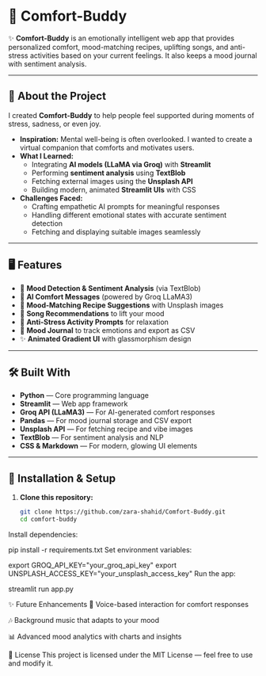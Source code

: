 # 🌸 Comfort-Buddy

✨ **Comfort-Buddy** is an emotionally intelligent web app that provides personalized comfort, mood-matching recipes, uplifting songs, and anti-stress activities based on your current feelings. It also keeps a mood journal with sentiment analysis.

---

## 📖 About the Project

I created **Comfort-Buddy** to help people feel supported during moments of stress, sadness, or even joy.  

- **Inspiration:** Mental well-being is often overlooked. I wanted to create a virtual companion that comforts and motivates users.  
- **What I Learned:**  
  - Integrating **AI models (LLaMA via Groq)** with **Streamlit**  
  - Performing **sentiment analysis** using **TextBlob**  
  - Fetching external images using the **Unsplash API**  
  - Building modern, animated **Streamlit UIs** with CSS  
- **Challenges Faced:**  
  - Crafting empathetic AI prompts for meaningful responses  
  - Handling different emotional states with accurate sentiment detection  
  - Fetching and displaying suitable images seamlessly  

---

## 🖥️ Features

- 🌈 **Mood Detection & Sentiment Analysis** (via TextBlob)  
- 🧠 **AI Comfort Messages** (powered by Groq LLaMA3)  
- 🍲 **Mood-Matching Recipe Suggestions** with Unsplash images  
- 🎵 **Song Recommendations** to lift your mood  
- 🧘 **Anti-Stress Activity Prompts** for relaxation  
- 📔 **Mood Journal** to track emotions and export as CSV  
- ✨ **Animated Gradient UI** with glassmorphism design  

---

## 🛠️ Built With

- **Python** — Core programming language  
- **Streamlit** — Web app framework  
- **Groq API (LLaMA3)** — For AI-generated comfort responses  
- **Pandas** — For mood journal storage and CSV export  
- **Unsplash API** — For fetching recipe and vibe images  
- **TextBlob** — For sentiment analysis and NLP  
- **CSS & Markdown** — For modern, glowing UI elements  

---

## 🚀 Installation & Setup

1. **Clone this repository:**
   ```bash
   git clone https://github.com/zara-shahid/Comfort-Buddy.git
   cd comfort-buddy

Install dependencies:


pip install -r requirements.txt
Set environment variables:


export GROQ_API_KEY="your_groq_api_key"
export UNSPLASH_ACCESS_KEY="your_unsplash_access_key"
Run the app:


streamlit run app.py

✨ Future Enhancements
🎤 Voice-based interaction for comfort responses

🎶 Background music that adapts to your mood

📊 Advanced mood analytics with charts and insights

📜 License
This project is licensed under the MIT License — feel free to use and modify it.


